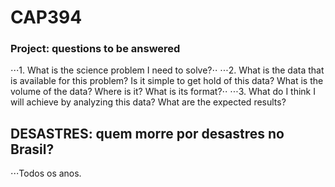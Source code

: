 # CAP394
### Project: questions to be answered

⋅⋅⋅1. What is the science problem I need to solve?⋅⋅
⋅⋅⋅2. What is the data that is available for this problem? Is it simple to get hold of this data?
What is the volume of the data? Where is it? What is its format?⋅⋅
⋅⋅⋅3. What do I think I will achieve by analyzing this data? What are the expected results?

## DESASTRES: quem morre por desastres no Brasil?

⋅⋅⋅Todos os anos.
